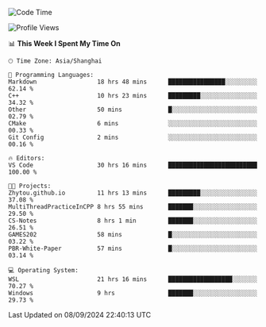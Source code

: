 <!--START_SECTION:waka-->
![Code Time](http://img.shields.io/badge/Code%20Time-1%2C973%20hrs%2025%20mins-blue)

![Profile Views](http://img.shields.io/badge/Profile%20Views-2-blue)

📊 **This Week I Spent My Time On** 

```text
🕑︎ Time Zone: Asia/Shanghai

💬 Programming Languages: 
Markdown                 18 hrs 48 mins      ████████████████░░░░░░░░░   62.14 % 
C++                      10 hrs 23 mins      █████████░░░░░░░░░░░░░░░░   34.32 % 
Other                    50 mins             █░░░░░░░░░░░░░░░░░░░░░░░░   02.79 % 
CMake                    6 mins              ░░░░░░░░░░░░░░░░░░░░░░░░░   00.33 % 
Git Config               2 mins              ░░░░░░░░░░░░░░░░░░░░░░░░░   00.16 % 

🔥 Editors: 
VS Code                  30 hrs 16 mins      █████████████████████████   100.00 % 

🐱‍💻 Projects: 
Zhytou.github.io         11 hrs 13 mins      █████████░░░░░░░░░░░░░░░░   37.08 % 
MultiThreadPracticeInCPP 8 hrs 55 mins       ███████░░░░░░░░░░░░░░░░░░   29.50 % 
CS-Notes                 8 hrs 1 min         ███████░░░░░░░░░░░░░░░░░░   26.51 % 
GAMES202                 58 mins             █░░░░░░░░░░░░░░░░░░░░░░░░   03.22 % 
PBR-White-Paper          57 mins             █░░░░░░░░░░░░░░░░░░░░░░░░   03.14 % 

💻 Operating System: 
WSL                      21 hrs 16 mins      ██████████████████░░░░░░░   70.27 % 
Windows                  9 hrs               ███████░░░░░░░░░░░░░░░░░░   29.73 % 
```


 Last Updated on 08/09/2024 22:40:13 UTC
<!--END_SECTION:waka-->